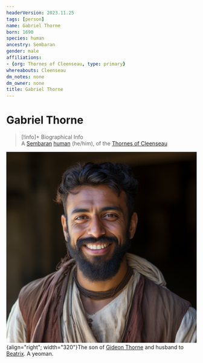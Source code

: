 ```yaml
---
headerVersion: 2023.11.25
tags: [person]
name: Gabriel Thorne
born: 1690
species: human
ancestry: Sembaran
gender: male
affiliations:
- {org: Thornes of Cleenseau, type: primary}
whereabouts: Cleenseau
dm_notes: none
dm_owner: none
title: Gabriel Thorne
---
```

# Gabriel Thorne
>[!info]+ Biographical Info  
> A [Sembaran](<../../gazetteer/greater-sembara/sembara/sembara.md>) [human](<../../species/humans.md>) (he/him), of the [Thornes of Cleenseau](<../../groups/sembaran-noble-houses/thornes-of-cleenseau.md>)  
>   
>   
>> 

![Gabriel Thorne](../../assets/gabriel-thorne.png){align="right"; width="320"}The son of [Gideon Thorne](<./gideon-thorne.md>) and husband to [Beatrix](<./beatrix-thorne.md>). A yeoman.
